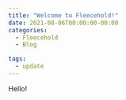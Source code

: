 ```yaml
---
title: "Welcome to Fleecehold!"
date: 2021-08-06T00:00:00-00:00
categories:
  - Fleecehold
  - Blog

tags:
  - update
---
```


Hello!